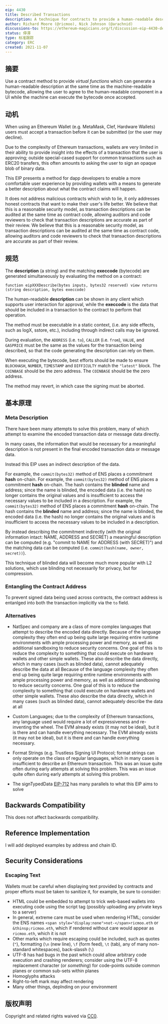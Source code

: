 ```yaml
---
eip: 4430
title: Described Transactions
description: A technique for contracts to provide a human-readable description of a transaction's side-effects.
author: Richard Moore (@ricmoo), Nick Johnson (@arachnid)
discussions-to: https://ethereum-magicians.org/t/discussion-eip-4430-described-transactions/8762
status: 停滞
type: 标准跟踪
category: ERC
created: 2021-11-07
---
```


## 摘要

Use a contract method to provide *virtual functions* which can generate a human-readable description at the same time as the machine-readable bytecode, allowing the user to agree to the human-readable component in a UI while the machine can execute the bytecode once accepted.


## 动机

When using an Ethereum Wallet (e.g. MetaMask, Clef, Hardware Wallets) users must accept a transaction before it can be submitted (or the user may decline).

Due to the complexity of Ethereum transactions, wallets are very limited in their ability to provide insight into the effects of a transaction that the user is approving; outside special-cased support for common transactions such as ERC20 transfers, this often amounts to asking the user to sign an opaque blob of binary data.

This EIP presents a method for dapp developers to enable a more comfortable user experience by providing wallets with a means to generate a better description about what the contract claims will happen.

It does not address malicious contracts which wish to lie, it only addresses honest contracts that want to make their user's life better. We believe that this is a reasonable security model, as transaction descriptions can be audited at the same time as contract code, allowing auditors and code reviewers to check that transaction descriptions are accurate as part of their review. We believe that this is a reasonable security model, as transaction descriptions can be audited at the same time as contract code, allowing auditors and code reviewers to check that transaction descriptions are accurate as part of their review.


## 规范

The **description** (a string) and the matching **execcode** (bytecode) are generated simultaneously by evaluating the method on a contract:

```solidity
function eipXXXDescribe(bytes inputs, bytes32 reserved) view returns (string description, bytes execcode)
```

The human-readable **description** can be shown in any client which supports user interaction for approval, while the **execcode** is the data that should be included in a transaction to the contract to perform that operation.

The method must be executable in a static context, (i.e. any side effects, such as logX, sstore, etc.), including through indirect calls may be ignored.

During evaluation, the `ADDRESS` (i.e. `to`), `CALLER` (i.e. `from`), `VALUE`, and `GASPRICE` must be the same as the values for the transaction being described, so that the code generating the description can rely on them.

When executing the bytecode, best efforts should be made to ensure `BLOCKHASH`, `NUMBER`, `TIMESTAMP` and `DIFFICULTY` match the `"latest"` block. The `COINBASE` should be the zero address. The `COINBASE` should be the zero address.

The method may revert, in which case the signing must be aborted.


## 基本原理

### Meta Description

There have been many attempts to solve this problem, many of which attempt to examine the encoded transaction data or message data directly.

In many cases, the information that would be necessary for a meaningful description is not present in the final encoded transaction data or message data.

Instead this EIP uses an indirect description of the data.

For example, the `commit(bytes32)` method of ENS places a commitment **hash** on-chain. For example, the `commit(bytes32)` method of ENS places a commitment **hash** on-chain. The hash contains the **blinded** name and address; since the name is blinded, the encoded data (i.e. the hash) no longer contains the original values and is insufficient to access the necessary values to be included in a description. For example, the `commit(bytes32)` method of ENS places a commitment **hash** on-chain. The hash contains the **blinded** name and address; since the name is blinded, the encoded data (i.e. the hash) no longer contains the original values and is insufficient to access the necessary values to be included in a description.

By instead describing the commitment indirectly (with the original information intact: NAME, ADDRESS and SECRET) a meaningful description can be computed (e.g. "commit to NAME for ADDRESS (with SECRET)") and the matching data can be computed (i.e. `commit(hash(name, owner, secret))`).

This technique of blinded data will become much more popular with L2 solutions, which use blinding not necessarily for privacy, but for compression.

### Entangling the Contract Address

To prevent signed data being used across contracts, the contract address is entanlged into both the transaction implicitly via the `to` field.


### Alternatives

- NatSpec and company are a class of more complex languages that attempt to describe the encoded data directly. Because of the language complexity they often end up being quite large requiring entire runtime environments with ample processing power and memory, as well as additional sandboxing to reduce security concerns. One goal of this is to reduce the complexity to something that could execute on hardware wallets and other simple wallets. These also describe the data directly, which in many cases (such as blinded data), cannot adequately describe the data at all Because of the language complexity they often end up being quite large requiring entire runtime environments with ample processing power and memory, as well as additional sandboxing to reduce security concerns. One goal of this is to reduce the complexity to something that could execute on hardware wallets and other simple wallets. These also describe the data directly, which in many cases (such as blinded data), cannot adequately describe the data at all

- Custom Languages; due to the complexity of Ethereum transactions, any language used would require a lot of expressiveness and re-inventing the wheel. The EVM already exists (it may not be ideal), but it is there and can handle everything necessary. The EVM already exists (it may not be ideal), but it is there and can handle everything necessary.

- Format Strings (e.g. Trustless Signing UI Protocol; format strings can only operate on the class of regular languages, which in many cases is insufficient to describe an Ethereum transaction. This was an issue quite often during early attempts at solving this problem. This was an issue quite often during early attempts at solving this problem.

- The signTypedData [EIP-712](./eip-712.md) has many parallels to what this EIP aims to solve


## Backwards Compatibility

This does not affect backwards compatibility.


## Reference Implementation

I will add deployed examples by address and chain ID.


## Security Considerations

### Escaping Text

Wallets must be careful when displaying text provided by contracts and proper efforts must be taken to sanitize it, for example, be sure to consider:

- HTML could be embedded to attempt to trick web-based wallets into executing code using the script tag (possibly uploading any private keys to a server)
- In general, extreme care must be used when rendering HTML; consider the ENS names `<span style="display:none">not-</span>ricmoo.eth` or `&thinsp;ricmoo.eth`, which if rendered without care would appear as `ricmoo.eth`, which it is not
- Other marks which require escaping could be included, such as quotes (`"`), formatting (`\n` (new line), `\f` (form feed), `\t` (tab), any of many non-standard whitespaces), back-slassh (`\`)
- UTF-8 has had bugs in the past which could allow arbitrary code execution and crashing renderers; consider using the UTF-8 replacement character (or *something*) for code-points outside common planes or common sub-sets within planes
- Homoglyphs attacks
- Right-to-left mark may affect rendering
- Many other things, deplnding on your environment


## 版权声明

Copyright and related rights waived via [CC0](../LICENSE.md).
